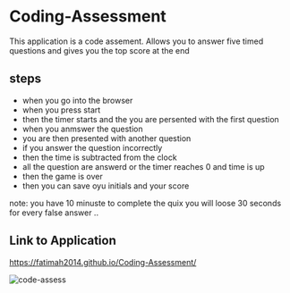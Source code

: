 # Coding-Assessment
This application is a code assement. Allows you to answer five timed questions and gives you the top score at the end
## steps
- when you go into the browser 
- when you press start
- then the timer starts and the you are persented with the first question 
- when you anmswer the question 
- you are then presented with another question 
- if you answer the question incorrectly 
- then the time is subtracted from the clock 
- all the question are answerd or the timer reaches 0 and time is up
- then the game is over
- then you can save oyu initials and your score 

note:
 you have 10 minuste to complete the quix
 you will loose 30 seconds for every false answer
 ..

## Link to Application

 https://fatimah2014.github.io/Coding-Assessment/
 
 
![code-assess](https://user-images.githubusercontent.com/80806004/119921660-60ecb280-bf3c-11eb-8fb2-52c6fac3e8c7.jpg)



